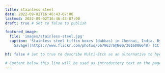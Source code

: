```yaml
---
title: stainless steel
date: 2022-09-02T16:46:43-07:00
lastmod: 2022-09-02T16:46:43-07:00
draft: true # Set to false to publish

featured_image:
  file: 'images/stainless-steel.jpg'
  caption: 'Stainless steel tiffin boxes (dabbas) in Chennai, India. By [McKay
    Savage](https://www.flickr.com/photos/56796376@N00/3016006648) (CC BY 2.0).' # Markdown can be included here

hf: false # Set to true to describe Multi-Etch as an alternative to hydrofluoric acid for this metal.

# Content below this line will be used as introductory text on the page.
---
```

